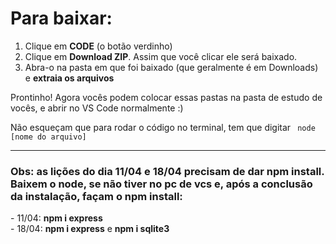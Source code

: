 # Para baixar:

1. Clique em <b>CODE</b> (o botão verdinho) 
2. Clique em <b>Download ZIP</b>. Assim que você clicar ele será baixado. 
3. Abra-o na pasta em que foi baixado (que geralmente é em Downloads) e <b>extraia os arquivos</b>

Prontinho! Agora vocês podem colocar essas pastas na pasta de estudo de vocês, e abrir no VS Code normalmente :)
<p> Não esqueçam que para rodar o código no terminal, tem que digitar <code> node [nome do arquivo] </code> </p>

<hr>

<h3> Obs: as lições do dia 11/04 e 18/04 precisam de dar npm install. Baixem o <b>node</b>, se não tiver no pc de vcs e, após a conclusão da instalação, façam o npm install: </h3>
    - 11/04: <b>npm i express</b> <br>
  - 18/04: <b>npm i express</b> e <b>npm i sqlite3</b> 
